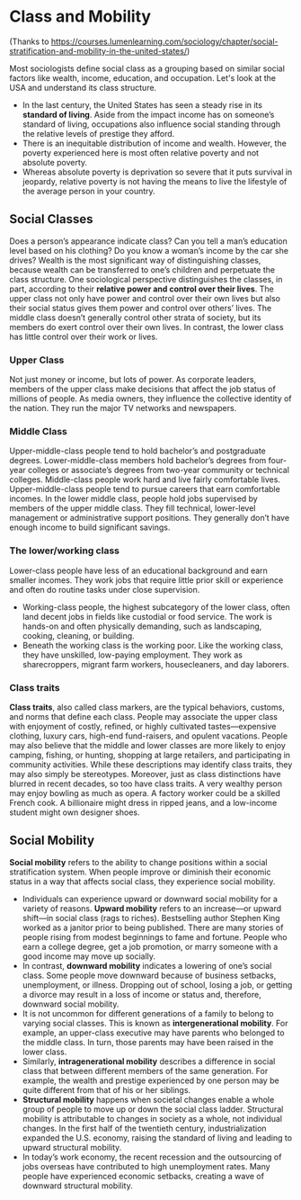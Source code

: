 # Class and Mobility
(Thanks to https://courses.lumenlearning.com/sociology/chapter/social-stratification-and-mobility-in-the-united-states/)

Most sociologists define social class as a grouping based on similar social factors like wealth, income, education, and occupation. Let's look at the USA and understand its class structure. 

- In the last century, the United States has seen a steady rise in its **standard of living**. Aside from the impact income has on someone’s standard of living, occupations also influence social standing through the relative levels of prestige they afford.
- There is an inequitable distribution of income and wealth. However, the poverty experienced here is most often relative poverty and not absolute poverty.
-  Whereas absolute poverty is deprivation so severe that it puts survival in jeopardy, relative poverty is not having the means to live the lifestyle of the average person in your country.

## Social Classes
Does a person’s appearance indicate class? Can you tell a man’s education level based on his clothing? Do you know a woman’s income by the car she drives?
Wealth is the most significant way of distinguishing classes, because wealth can be transferred to one’s children and perpetuate the class structure.
One sociological perspective distinguishes the classes, in part, according to their **relative power and control over their lives**. The upper class not only have power and control over their own lives but also their social status gives them power and control over others’ lives. The middle class doesn’t generally control other strata of society, but its members do exert control over their own lives. In contrast, the lower class has little control over their work or lives.

### Upper Class
Not just money or income, but lots of power. As corporate leaders, members of the upper class make decisions that affect the job status of millions of people. As media owners, they influence the collective identity of the nation. They run the major TV networks and newspapers. 

### Middle Class
Upper-middle-class people tend to hold bachelor’s and postgraduate degrees. Lower-middle-class members hold bachelor’s degrees from four-year colleges or associate’s degrees from two-year community or technical colleges. 
Middle-class people work hard and live fairly comfortable lives. Upper-middle-class people tend to pursue careers that earn comfortable incomes. In the lower middle class, people hold jobs supervised by members of the upper middle class. They fill technical, lower-level management or administrative support positions. They generally don’t have enough income to build significant savings.

### The lower/working class
Lower-class people have less of an educational background and earn smaller incomes. They work jobs that require little prior skill or experience and often do routine tasks under close supervision.

- Working-class people, the highest subcategory of the lower class, often land decent jobs in fields like custodial or food service. The work is hands-on and often physically demanding, such as landscaping, cooking, cleaning, or building.
- Beneath the working class is the working poor. Like the working class, they have unskilled, low-paying employment. They work as sharecroppers, migrant farm workers, housecleaners, and day laborers.

### Class traits
**Class traits**, also called class markers, are the typical behaviors, customs, and norms that define each class. 
People may associate the upper class with enjoyment of costly, refined, or highly cultivated tastes—expensive clothing, luxury cars, high-end fund-raisers, and opulent vacations. People may also believe that the middle and lower classes are more likely to enjoy camping, fishing, or hunting, shopping at large retailers, and participating in community activities. While these descriptions may identify class traits, they may also simply be stereotypes. Moreover, just as class distinctions have blurred in recent decades, so too have class traits. A very wealthy person may enjoy bowling as much as opera. A factory worker could be a skilled French cook. A billionaire might dress in ripped jeans, and a low-income student might own designer shoes.

## Social Mobility
**Social mobility** refers to the ability to change positions within a social stratification system. When people improve or diminish their economic status in a way that affects social class, they experience social mobility.

- Individuals can experience upward or downward social mobility for a variety of reasons. **Upward mobility** refers to an increase—or upward shift—in social class (rags to riches). Bestselling author Stephen King worked as a janitor prior to being published. There are many stories of people rising from modest beginnings to fame and fortune. People who earn a college degree, get a job promotion, or marry someone with a good income may move up socially.
- In contrast, **downward mobility** indicates a lowering of one’s social class. Some people move downward because of business setbacks, unemployment, or illness. Dropping out of school, losing a job, or getting a divorce may result in a loss of income or status and, therefore, downward social mobility.
- It is not uncommon for different generations of a family to belong to varying social classes. This is known as **intergenerational mobility**. For example, an upper-class executive may have parents who belonged to the middle class. In turn, those parents may have been raised in the lower class.
- Similarly, **intragenerational mobility** describes a difference in social class that between different members of the same generation. For example, the wealth and prestige experienced by one person may be quite different from that of his or her siblings.
- **Structural mobility** happens when societal changes enable a whole group of people to move up or down the social class ladder. Structural mobility is attributable to changes in society as a whole, not individual changes. In the first half of the twentieth century, industrialization expanded the U.S. economy, raising the standard of living and leading to upward structural mobility. 
- In today’s work economy, the recent recession and the outsourcing of jobs overseas have contributed to high unemployment rates. Many people have experienced economic setbacks, creating a wave of downward structural mobility.
